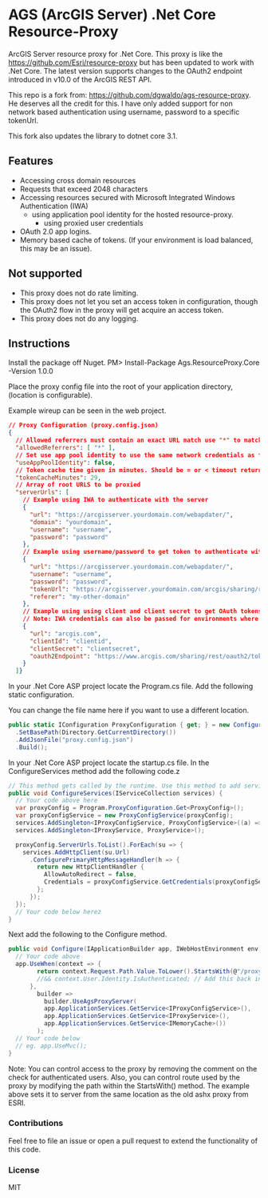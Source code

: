 # AGS (ArcGIS Server) .Net Core Resource-Proxy

ArcGIS Server resource proxy for .Net Core. This proxy is like the <https://github.com/Esri/resource-proxy> but has been updated to work with .Net Core.
The latest version supports changes to the OAuth2 endpoint introduced in v10.0 of the ArcGIS REST API.

This repo is a fork from: <https://github.com/dgwaldo/ags-resource-proxy>. He deserves all the credit for this. I have only added support for non network based authentication using username, password to a specific tokenUrl.

This fork also updates the library to dotnet core 3.1.

## Features

- Accessing cross domain resources
- Requests that exceed 2048 characters
- Accessing resources secured with Microsoft Integrated Windows Authentication (IWA)
  - using application pool identity for the hosted resource-proxy.
    - using proxied user credentials
- OAuth 2.0 app logins.
- Memory based cache of tokens. (If your environment is load balanced, this may be an issue).

## Not supported

- This proxy does not do rate limiting.
- This proxy does not let you set an access token in configuration, though the OAuth2 flow in the proxy will get acquire an access token.
- This proxy does not do any logging.

## Instructions

Install the package off Nuget. PM> Install-Package Ags.ResourceProxy.Core -Version 1.0.0

Place the proxy config file into the root of your application directory, (location is configurable).

Example wireup can be seen in the web project.

```json
// Proxy Configuration (proxy.config.json)
{
  // Allowed referrers must contain an exact URL match use "*" to match any referrer.
  "allowedReferrers": [ "*" ],
  // Set use app pool identity to use the same network credentials as the app process running in IIS
  "useAppPoolIdentity": false,
  // Token cache time given in minutes. Should be = or < timeout returned in tokens.
  "tokenCacheMinutes": 29,
  // Array of root URLS to be proxied
  "serverUrls": [
    // Example using IWA to authenticate with the server
    {
      "url": "https://arcgisserver.yourdomain.com/webapdater/",
      "domain": "yourdomain",
      "username": "username",
      "password": "password"
    },
    // Example using username/password to get token to authenticate with the server
    {
      "url": "https://arcgisserver.yourdomain.com/webapdater/",
      "username": "username",
      "password": "password",
      "tokenUrl": "https://arcgisserver.yourdomain.com/arcgis/sharing/rest/generateToken",
      "referer": "my-other-domain"
    },
    // Example using using client and client secret to get OAuth tokens.
    // Note: IWA credentials can also be passed for environments where IT has the token endpoint behind IWA.
    {
      "url": "arcgis.com",
      "clientId": "clientid",
      "clientSecret": "clientsecret",
      "oauth2Endpoint": "https://www.arcgis.com/sharing/rest/oauth2/token"
    }
  ]}
```

In your .Net Core ASP project locate the Program.cs file. Add the following static configuration.

You can change the file name here if you want to use a different location.

```C#
public static IConfiguration ProxyConfiguration { get; } = new ConfigurationBuilder()
  .SetBasePath(Directory.GetCurrentDirectory())
  .AddJsonFile("proxy.config.json")
  .Build();
```

In your .Net Core ASP project locate the startup.cs file. In the ConfigureServices method add the following code.z

```C#
// This method gets called by the runtime. Use this method to add services to the container.
public void ConfigureServices(IServiceCollection services) {
  // Your code above here
  var proxyConfig = Program.ProxyConfiguration.Get<ProxyConfig>();
  var proxyConfigService = new ProxyConfigService(proxyConfig);
  services.AddSingleton<IProxyConfigService, ProxyConfigService>((a) => proxyConfigService);
  services.AddSingleton<IProxyService, ProxyService>();

  proxyConfig.ServerUrls.ToList().ForEach(su => {
    services.AddHttpClient(su.Url)
      .ConfigurePrimaryHttpMessageHandler(h => {
        return new HttpClientHandler {
          AllowAutoRedirect = false,
          Credentials = proxyConfigService.GetCredentials(proxyConfigService.GetProxyServerUrlConfig((su.Url)))
        };
      });
  });
  // Your code below herez
}
```

Next add the following to the Configure method.

```C#
public void Configure(IApplicationBuilder app, IWebHostEnvironment env) {
  // Your code above
  app.UseWhen(context => {
        return context.Request.Path.Value.ToLower().StartsWith(@"/proxy/proxy.ashx", StringComparison.OrdinalIgnoreCase);
        //&& context.User.Identity.IsAuthenticated; // Add this back in to keep unauthenticated users from utilzing the proxy.
      },
        builder =>
          builder.UseAgsProxyServer(
          app.ApplicationServices.GetService<IProxyConfigService>(),
          app.ApplicationServices.GetService<IProxyService>(),
          app.ApplicationServices.GetService<IMemoryCache>())
        );
  // Your code below
  // eg. app.UseMvc();
}
```

Note: You can control access to the proxy by removing the comment on the check for authenticated users.
Also, you can control route used by the proxy by modifying the path within the StartsWith() method. The example above sets it to server from the same location as the old ashx proxy from ESRI.

### Contributions

Feel free to file an issue or open a pull request to extend the functionality of this code.

### License

MIT
